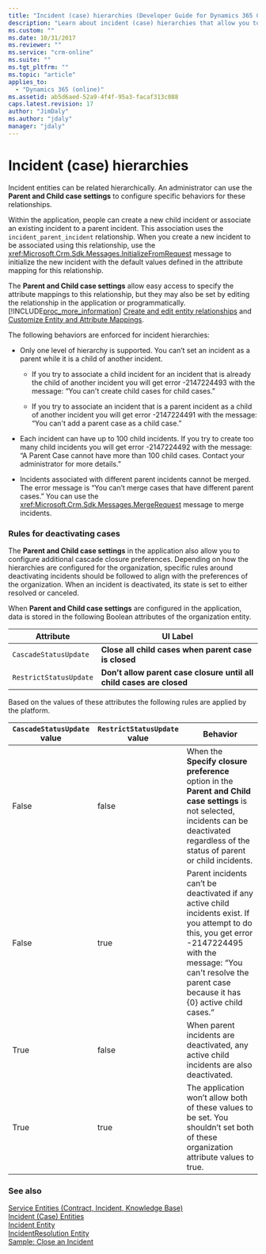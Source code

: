 ```yaml
---
title: "Incident (case) hierarchies (Developer Guide for Dynamics 365 Customer Engagement) | MicrosoftDocs"
description: "Learn about incident (case) hierarchies that allow you to create parent and child case settings and rules for deactivating cases."
ms.custom: ""
ms.date: 10/31/2017
ms.reviewer: ""
ms.service: "crm-online"
ms.suite: ""
ms.tgt_pltfrm: ""
ms.topic: "article"
applies_to: 
  - "Dynamics 365 (online)"
ms.assetid: ab5d6aed-52a9-4f4f-95a3-facaf313c088
caps.latest.revision: 17
author: "JimDaly"
ms.author: "jdaly"
manager: "jdaly"
---
```

# Incident (case) hierarchies
Incident entities can be related hierarchically. An administrator can use the **Parent and Child case settings** to configure specific behaviors for these relationships.  
  
 Within the application, people can create a new child incident or associate an existing incident to a parent incident. This association uses the `incident_parent_incident` relationship. When you create a new incident to be associated using this relationship, use the <xref:Microsoft.Crm.Sdk.Messages.InitializeFromRequest> message to initialize the new incident with the default values defined in the attribute mapping for this relationship.  
  
 The **Parent and Child case settings** allow easy access to specify the attribute mappings to this relationship, but they may also be set by editing the relationship in the application or programmatically. [!INCLUDE[proc_more_information](../includes/proc-more-information.md)] [Create and edit entity relationships](https://technet.microsoft.com/library/dn531171.aspx) and [Customize Entity and Attribute Mappings](customize-entity-attribute-mappings.md).  
  
 The following behaviors are enforced for incident hierarchies:  
  
-   Only one level of hierarchy is supported. You can’t set an incident as a parent while it is a child of another incident.  
  
    -   If you try to associate a child incident for an incident that is already the child of another incident you will get error -2147224493 with the message: “You can't create child cases for child cases.”  
  
    -   If you try to associate an incident that is a parent incident as a child of another incident you will get error -2147224491 with the message: “You can't add a parent case as a child case.”  
  
-   Each incident can have up to 100 child incidents. If you try to create too many child incidents you will get error -2147224492 with the message: “A Parent Case cannot have more than 100 child cases. Contact your administrator for more details.”  
  
-   Incidents associated with different parent incidents cannot be merged. The error message is “You can’t merge cases that have different parent cases.” You can use the <xref:Microsoft.Crm.Sdk.Messages.MergeRequest> message to merge incidents.  
  
### Rules for deactivating cases  
 The **Parent and Child case settings** in the application also allow you to configure additional cascade closure preferences. Depending on how the hierarchies are configured for the organization, specific rules around deactivating incidents should be followed to align with the preferences of the organization. When an incident is deactivated, its state is set to either resolved or canceled.  
  
 When **Parent and Child case settings** are configured in the application, data is stored in the following Boolean attributes of the organization entity.  
  
|Attribute|UI Label|  
|---------------|--------------|  
|`CascadeStatusUpdate`|**Close all child cases when parent case is closed**|  
|`RestrictStatusUpdate`|**Don’t allow parent case closure until all child cases are closed**|  
  
 Based on the values of these attributes the following rules are applied by the platform.  
  
|`CascadeStatusUpdate` value|`RestrictStatusUpdate` value|Behavior|  
|---------------------------------|----------------------------------|--------------|  
|False|false|When the **Specify closure preference** option in the **Parent and Child case settings** is not selected, incidents can be deactivated regardless of the status of parent or child incidents.|  
|False|true|Parent incidents can’t be deactivated if any active child incidents exist. If you attempt to do this, you get error -2147224495 with the message: “You can't resolve the parent case because it has {0} active child cases.”|  
|True|false|When parent incidents are deactivated, any active child incidents are also deactivated.|  
|True|true|The application won’t allow both of these values to be set. You shouldn’t set both of these organization attribute values to true.|  
  
### See also  
 [Service Entities (Contract, Incident, Knowledge Base)](service-entities.md)   
 [Incident (Case) Entities](incident-case-entities.md)   
 [Incident Entity](entities/incident.md)   
 [IncidentResolution Entity](entities/incidentresolution.md)   
 [Sample: Close an Incident](sample-close-incident.md)
